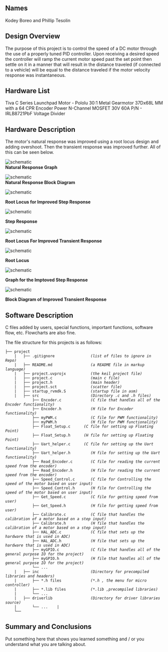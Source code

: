 ## Names 
Kodey Boreo and Phillip Tesolin 
   
## Design Overview
The purpose of this project is to control the speed of a DC motor
through the use of a properly tuned PID controller. Upon receiving a
desired speed the controller will ramp the current motor speed past
the set point then settle on it in a manner that will result in the distance
traveled (if connected to a vehicle) will be equal to the distance
traveled if the motor velocity response was instantaneous.
    
## Hardware List
Tiva C Series Launchpad
Motor - Pololu 30:1 Metal Gearmotor 37Dx68L MM with a 64 CPR Encoder
Power N-Channel MOSFET 30V 60A P/N - IRLB8721PbF
Voltage Divider 

## Hardware Description
The motor's natural response was improved using a root locus design and adding overshoot. Then the transient response was improved further.  All of this can be seen below.

![schematic](https://github.com/Kboreo/ESAL_Final_Project/blob/master/images/natural_response_graph.JPG)     
**Natural Response Graph**

![schematic](https://github.com/Kboreo/ESAL_Final_Project/blob/master/images/natural_response.JPG)     
**Natural Response Block Diagram**


![schematic](https://github.com/Kboreo/ESAL_Final_Project/blob/master/images/root_locus.JPG)

**Root Locus for Improved Step Response**

![schematic](https://github.com/Kboreo/ESAL_Final_Project/blob/master/images/overshoot_step_response.JPG)

**Step Response**      

![schematic](https://github.com/Kboreo/ESAL_Final_Project/blob/master/images/root_locus_for_improved_transient_response.JPG)

**Root Locus For Improved Transient Response**

![schematic](https://github.com/Kboreo/ESAL_Final_Project/blob/master/images/root_locus_for_improved_transient_response2.JPG)

**Root Locus**

![schematic](https://github.com/Kboreo/ESAL_Final_Project/blob/master/images/improved_step_response_graph.JPG)

**Graph for the Imptoved Step Response**

![schematic](https://github.com/Kboreo/ESAL_Final_Project/blob/master/images/improved_block_diagram.JPG)

**Block Diagram of Improved Transient Response**


## Software Description
C files added by users, special functions, important functions, software flow, etc.   Flowcharts are also fine.  

The file structure for this projects is as follows:

<pre><code>├── project
    |   ├── .gitignore                <em>(list of files to ignore in Repo)</em>
    |   ├── README.md                 <em>(a README file in markup language)</em>
    |   ├── project.uvprojx           <em>(the keil project file)</em>
    |   ├── project.c                 <em>(main c file)</em>
    |   ├── project.h                 <em>(main header)</em>
    |   ├── project.sct               <em>(scatter file)</em>
    |   ├── startup_rvmdk.S           <em>(startup file in asm)</em>
    |   ├── src                       <em>(Directory .c and .h files)</em>
            ├── Encoder.c             <em>(C file that handles all of the Encoder functionality)</em>
            ├── Encoder.h             <em>(H file for Encoder functionality)</em>
			├── myPWM.c  	          <em>(C file for PWM functionality)</em>
			├── myPWM.h  	          <em>(H file for PWM functionality)</em>
			├── Float_Setup.c  	   <em>(C file for setting up Floating Point)</em>
			├── Float_Setup.h  	   <em>(H file for setting up Floating Point)</em>
			├── Uart_helper.c  	   <em>(C file for setting up the Uart functionality)</em>
			├── Uart_helper.h  	      <em>(H file for setting up the Uart functionality)</em>
			├── Read_Encoder.c  	  <em>(C file for reading the current speed from the encoder)</em>
			├── Read_Encoder.h  	  <em>(H file for reading the current speed from the encoder)</em>
			├── Speed_Control.c  	  <em>(C file for Controlling the speed of the motor based on user input)</em>
			├── Speed_Control.h  	  <em>(H file for Controlling the speed of the motor based on user input)</em>
			├── Get_Speed.c  	  	  <em>(C file for getting speed from user)</em>
			├── Get_Speed.h  	  	  <em>(H file for getting speed from user)</em>
			├── Calibrate.c  	  	  <em>(C file that handles the calibration of a motor based on a step input)</em>
			├── Calibrate.h  	  	  <em>(H file that handles the calibration of a motor based on a step input)</em>
			├── HAL_ADC.c  	  	  	  <em>(C file that sets up the hardware that is used in ADC)</em>
			├── HAL_ADC.h  	  	  	  <em>(H file that sets up the hardware that is used in ADC)</em>
			├── myGPIO.c  	  	  	  <em>(C file that handles all of the general purpose IO for the project)</em>
            ├── myGPIO.h  	  	  	  <em>(H file that handles all of the general purpose IO for the project)</em>
	        └── ...  			
    |   ├── inc                       <em>(Directory for precompiled libraries and headers)</em>
    |       ├── *.h files             <em>(*.h , the menu for micro controller)</em>
    |       ├── *.lib files           <em>(*.lib ,precompiled libraries)</em>
    |       └── ...  
    |   ├── driverlib                 <em>(Directory for driver libraries source)</em>
	|       └── ...    |       
    └── </code></pre>

## Summary and Conclusions
Put something here that shows you learned something and / or you understand what you are talking about.  
